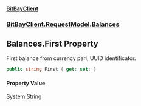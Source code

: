 #### [BitBayClient](./index.md 'index')
### [BitBayClient.RequestModel](./BitBayClient-RequestModel.md 'BitBayClient.RequestModel').[Balances](./BitBayClient-RequestModel-Balances.md 'BitBayClient.RequestModel.Balances')
## Balances.First Property
First balance from currency pari, UUID identificator.  
```csharp
public string First { get; set; }
```
#### Property Value
[System.String](https://docs.microsoft.com/en-us/dotnet/api/System.String 'System.String')  
